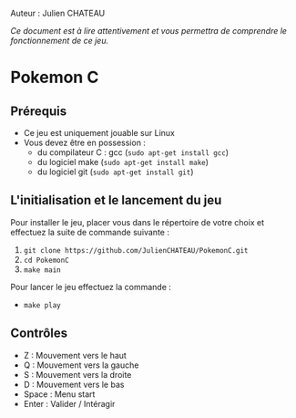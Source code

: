 Auteur : Julien CHATEAU

_Ce document est à lire attentivement et vous permettra de comprendre le fonctionnement de ce jeu._

# __Pokemon C__

## Prérequis

* Ce jeu est uniquement jouable sur Linux
* Vous devez être en possession :
  * du compilateur C : gcc (`sudo apt-get install gcc`)
  * du logiciel make (`sudo apt-get install make`)
  * du logiciel git (`sudo apt-get install git`)

## L'initialisation et le lancement du jeu

Pour installer le jeu, placer vous dans le répertoire de votre choix et effectuez la suite de commande suivante :

1. `git clone https://github.com/JulienCHATEAU/PokemonC.git`
2. `cd PokemonC`
3. `make main`

Pour lancer le jeu effectuez la commande :

- `make play`

## Contrôles

- Z : Mouvement vers le haut
- Q : Mouvement vers la gauche
- S : Mouvement vers la droite
- D : Mouvement vers le bas
- Space : Menu start
- Enter : Valider / Intéragir